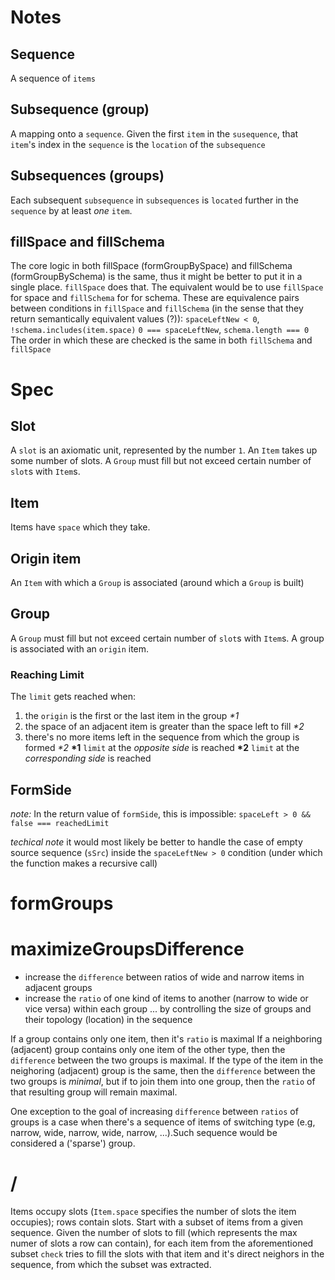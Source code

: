 # Notes

## Sequence
A sequence of `items`

## Subsequence (group)
A mapping onto a `sequence`.
Given the first `item` in the `susequence`, that `item`'s index in the `sequence` is the `location` of the `subsequence`

## Subsequences (groups)
Each subsequent `subsequence` in `subsequences` is `located` further in the `sequence` by at least *one* `item`.


## fillSpace and fillSchema
The core logic in both fillSpace (formGroupBySpace) and fillSchema (formGroupBySchema) is the same, thus it might be better to put it in a single place. `fillSpace` does that.
The equivalent would be to use `fillSpace` for space and `fillSchema` for for schema.
These are equivalence pairs between conditions in `fillSpace` and `fillSchema` (in the sense that they return semantically equivalent values (?)):
`spaceLeftNew < 0`, `!schema.includes(item.space)`
`0 === spaceLeftNew`, `schema.length === 0`
The order in which these are checked is the same in both `fillSchema` and `fillSpace`

# Spec

## Slot
A `slot` is an axiomatic unit, represented by the number `1`. An `Item` takes up some number of slots. A `Group` must fill but not exceed certain number of `slot`s with `Item`s.

## Item
Items have `space` which they take.

## Origin item
An `Item` with which a `Group` is associated (around which a `Group` is built)

## Group
A `Group` must fill but not exceed certain number of `slot`s with `Item`s.
A group is associated with an `origin` item.
### Reaching Limit
The `limit` gets reached when:
1. the `origin` is the first or the last item in the group *\*1*
2. the space of an adjacent item is greater than the space left to fill *\*2*
3. there's no more items left in the sequence from which the group is formed *\*2*
**\*1** `limit` at the *opposite side* is reached
**\*2** `limit` at the *corresponding side* is reached
<!--
1. If the `origin` is the first or the last item in the group, then the opposite side has reached the `limit`
2. If the space of an adjacent item is greater than the space left to fill, or
3. If there's no more items left in the sequence from which the group is formed
-->
<!--
1. If the `space` is filled
  1. if the `origin` is the first or the last item in the group, then the opposite side has reached the `limit`
2. Else - if `space` isn't filled
  1. the space of an adjacent item is greater than the space left to fill, or
  2. if there's no more items left in the sequence from which the group is formed
-- then the side at which either condition is true has reached the `limit`.
-->
<!--
## Group
A `Group` must fill but not exceed certain number of `slot`s with `Item`s.
A group is associated with an `origin` item.
1. If the `space` is filled and:
  1. the `origin` is at index of *0*, - then the group has reached it's *left* `limit`;
  2. if `origin`'s index is the last index in the group, then the *right* `limit` is reached.
2. Even if the group's `space` isn't filled but:  
  1. the space of an adjacent item is greater than the space left to fill, or
  2. if there's no more items left in the sequence from which the group is formed
-- then the side at which either condition is true has reached the `limit`.
-->

## FormSide
*note:* In the return value of `formSide`, this is impossible: `spaceLeft > 0 && false === reachedLimit`

*techical note*
it would most likely be better to handle the case of empty source sequence (`sSrc`) inside the `spaceLeftNew > 0` condition (under which the function makes a recursive call)

# formGroups


# maximizeGroupsDifference
* increase the `difference` between ratios of wide and narrow items in adjacent groups
* increase the `ratio` of one kind of items to another (narrow to wide or vice versa) within each group
... by controlling the size of groups and their topology (location) in the sequence

If a group contains only one item, then it's `ratio` is maximal
If a neighboring (adjacent) group contains only one item of the other type, then the `difference` between the two groups is maximal.
If the type of the item in the neighoring (adjacent) group is the same, then the `difference` between the two groups is *minimal*, but if to join them into one group, then the `ratio` of that resulting group will remain maximal.

One exception to the goal of increasing `difference` between `ratios` of groups is a case when there's a sequence of items of switching type (e.g, narrow, wide, narrow, wide, narrow, ...).Such sequence would be considered a ('sparse') group.

# /
Items occupy slots (`Item.space` specifies the number of slots the item occupies); rows contain slots.
Start with a subset of items from a given sequence. Given the number of slots to fill (which represents the max numer of slots a row can contain), for each item from the aforementioned subset `check` tries to fill the slots with that item and it's direct neighors in the sequence, from which the subset was extracted.

<!-- `check` picks possible groups for each item from that subset.  -->

<!-- cluster items into dense and sparse clusters -->

<!--
`js
/**
  @type {Item} [{
    space: Int, groups: [ref to group (for example, a Variant)]
  }]
  @type {Variants} {variants: [Variants]}
  @type {{compatiblePredecessors: [Variants[i], ...], sequence: [Item, ...]}} Variant
  @type {Variant} {
    compatiblePredecessors: [PredescessorRef, ...],
    sequence: [Item, ...]
  }
  @type {PredescessorRef} {
    index: predescessor.variants[i],
    way:
      "add" ||
      "substract" ||
      "neglect" (special case of substract) ||
      "asIs"
  }

  const Ways = new Set([
    "add",
    "substract",
    "neglect",
    "asIs",
  ])

  class VariantRef {
    constructor(index, way) {
      if ("number" === typeof(index)) this.index = index
      if (undefined !== way && Ways.has(way)) {this.way = way} else {
        // throw new Error()
      }
    }
  }

  @param {[{slots: Int}, ...]} rowStructure where slots defines how many slots a row contains
  @param {[{space: Int}]} g where space is how many slots the item takes
  @param {[{space: 1 || 2}]} g where space is how many slots the item takes
*/
`
-->

<!--
```js
/**
  itemSchemas: {anyOf: [1, 2]} // amount of space an item can take
    (e.g., there can be two types of items: one that takes 1 slot of space
    and one that takes 2 slots of space)
  // groupSchemas: {
  //   s: {anyOf: [[2]]},
  //   m: {anyOf: [[1,1,1], [1,2]},
  //   l: {anyOf: [1,1,1,1,1], [2,2], [1,1,2]}
  // }

  +++++++++++++++++++++++++++++++++++++++++++++++++++++++
  // the variants are listed in the order of their priority
  // (e.g., ideally, we want the sequence to be broken into [1,2] and [1,1,1] groups.
  // If that's not feasible, we will first consider [2], [1,1,2]. Then if that
  // doesn't solve the problem, we're going to turn to [2,2], [1,1,1,1,1]
  // ) * the formGroup sketch is intended to implement this

  // * another version of priorities: [2] and [1,1,1]; [1,2], [1,1,2]; [2,2], [1,1,1,1,1];

  // order of items in each of the variants doesnt matter
  groupSchemas: {anyOf: [
    [2], [1,1,1], [1,2], [1,1,2], [2,2], [1,1,1,1,1]
    // [1,2], [1,1,1], [2], [1,1,2], [2,2], [1,1,1,1,1]
  ]}

  Note: I could generate all possible permutations of these schemas;
  all possible permutations of the order of their priority...
  I'd have to have possible item types given apriori (e.g., [1, 2]);
  min and max space for a group to take...
  See formAllSequences
  +++++++++++++++++++++++++++++++++++++++++++++++++++++++
  OR
  groupSizes: [2, 3, 4, 5]
  e.g., 2: [2]; 3: [1,1,1], [1,2]; 4: [1,1,2], [2,2]; 5: [1,1,1,1,1]
*/
```
-->
